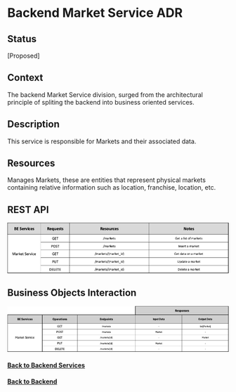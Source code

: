 # Backend Market Service ADR

## Status

[Proposed]

## Context

The backend Market Service division, surged from the architectural principle of spliting the backend into business oriented services. 

## Description

This service is responsible for Markets and their associated data.

## Resources

Manages Markets, these are entities that represent physical markets containing relative information such as location, franchise, location, etc.

## REST API

<img src="../requests/assets/MarketService.png" alt="REST Market Service" />

## Business Objects Interaction


<img src="../business-objects/assets/MarketBOs.png" alt="Business Objects Interaction"  />

#### [Back to Backend Services](./README.md)
#### [Back to Backend](../README.md)
